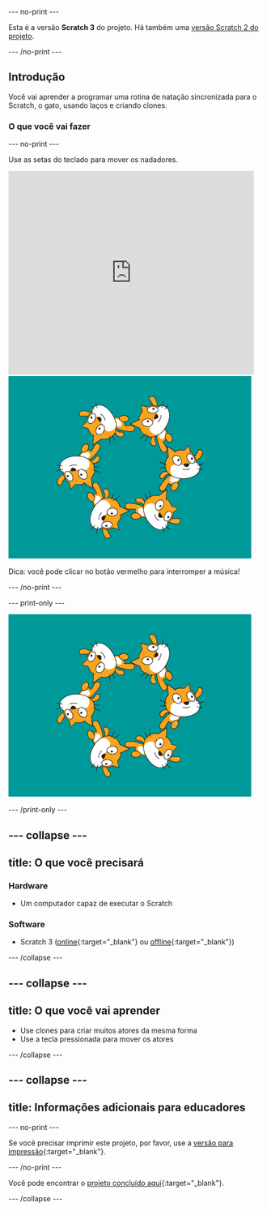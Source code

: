--- no-print ---

Esta é a versão **Scratch 3** do projeto. Há também uma [versão Scratch 2 do projeto](https://projects.raspberrypi.org/pt-BR/projects/synchronised-swimming-scratch2).

--- /no-print ---

## Introdução

Você vai aprender a programar uma rotina de natação sincronizada para o Scratch, o gato, usando laços e criando clones.

### O que você vai fazer

--- no-print ---

Use as setas do teclado para mover os nadadores.

<div class="scratch-preview">
  <iframe allowtransparency="true" width="485" height="402" src="https://scratch.mit.edu/projects/embed/113149575/?autostart=false" frameborder="0" scrolling="no">></iframe>
  <img src="images/swim-final.png">
</div>

Dica: você pode clicar no botão vermelho para interromper a música!

--- /no-print ---

--- print-only ---

![projeto concluído](images/swim-final.png)

--- /print-only ---

--- collapse ---
---
title: O que você precisará
---

### Hardware

+ Um computador capaz de executar o Scratch

### Software

+ Scratch 3 ([online](https://rpf.io/scratchon){:target="_blank"} ou [offline](https://rpf.io/scratchoff){:target="_blank"})

--- /collapse ---

--- collapse ---
---
title: O que você vai aprender
---

- Use clones para criar muitos atores da mesma forma
- Use a tecla pressionada para mover os atores

--- /collapse ---

--- collapse ---
---
title: Informações adicionais para educadores
---

--- no-print ---

Se você precisar imprimir este projeto, por favor, use a [versão para impressão](https://projects.raspberrypi.org/pt-BR/projects/synchronised-swimming/print){:target="_blank"}.

--- /no-print ---

Você pode encontrar o [projeto concluído aqui](https://rpf.io/p/pt-BR/synchronised-swimming-get){:target="_blank"}.

--- /collapse ---
